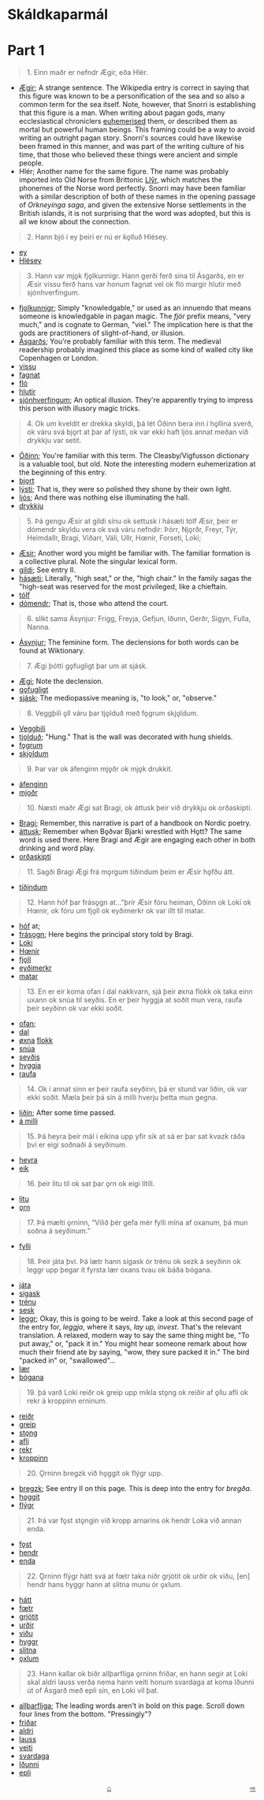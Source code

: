 # Skáldkaparmál 
# Part 1
 
>1\. Einn maðr er nefndr Ægir, eða Hlér.

* [Ægir](https://en.wikipedia.org/wiki/%C3%86gir); A strange sentence. The Wikipedia entry is correct in saying that this figure was known to be a personification of the sea and so also a common term for the sea itself. Note, however, that Snorri is establishing that this figure is a man. When writing about pagan gods, many ecclesiastical chroniclers [euhemerised](https://en.wiktionary.org/wiki/euhemerism) them, or described them as mortal but powerful human beings. This framing could be a way to avoid writing an outright pagan story. Snorri's sources could have likewise been framed in this manner, and was part of the writing culture of his time, that those who believed these things were ancient and simple people.
* Hlér; Another name for the same figure. The name was probably imported into Old Norse from Brittonic [Llŷr](https://en.wikipedia.org/wiki/Ll%C5%B7r), which matches the phonemes of the Norse word perfectly. Snorri may have been familiar with a similar description of both of these names in the opening passage of _Orkneyinga saga_, and given the extensive Norse settlements in the British islands, it is not surprising that the word was adopted, but this is all we know about the connection.

>2\. Hann bjó í ey þeiri er nú er kǫlluð Hlésey.

* [ey](https://en.wiktionary.org/wiki/ey#Old_Norse)
* [Hlésey](https://en.wikipedia.org/wiki/L%C3%A6s%C3%B8)

>3\. Hann var mjǫk fjǫlkunnigr. Hann gerði ferð sína til Ásgarðs, en er Æsir vissu ferð hans var honum fagnat vel ok fló margir hlutir með sjónhverfingum. 

* [fjǫlkunnigr](http://www.germanic-lexicon-project.org/cgi-bin/gmc_search_v3?cmd=viewthis&id=cv:b0158:7); Simply "knowledgable," or used as an innuendo that means someone is knowledgable in pagan magic. The _fjör_ prefix means, "very much," and is cognate to German, "viel." The implication here is that the gods are practitioners of slight-of-hand, or illusion.
* [Ásgarðs](http://www.germanic-lexicon-project.org/cgi-bin/gmc_search_v3?cmd=viewthis&id=cv:b0045:42); You're probably familiar with this term. The medieval readership probably imagined this place as some kind of walled city like Copenhagen or London.
* [vissu](https://en.wiktionary.org/wiki/vita#Old_Norse)
* [fagnat](https://en.wiktionary.org/wiki/fagna#Old_Norse)
* [fló](https://en.wiktionary.org/wiki/flj%C3%BAga#Old_Norse)
* [hlutir](https://en.wiktionary.org/wiki/hlutr)
* [sjónhverfingum](http://www.germanic-lexicon-project.org/cgi-bin/gmc_search_v3?cmd=viewthis&id=cv:b0535:16); An optical illusion. They're apparently trying to impress this person with illusory magic tricks.

>4\. Ok um kveldit er drekka skyldi, þá lét Óðinn bera inn í hǫllina sverð, ok váru svá bjǫrt at þar af lýsti, ok var ekki haft ljós annat meðan við drykkju var setit. 

* [Óðinn](http://www.germanic-lexicon-project.org/cgi-bin/gmc_search_v3?cmd=viewthis&id=cv:b0470:21); You're familiar with this term. The Cleasby/Vigfusson dictionary is a valuable tool, but old. Note the interesting modern euhemerization at the beginning of this entry.
* [bjǫrt](https://en.wiktionary.org/wiki/bjartur#Icelandic)
* [lýsti](http://www.germanic-lexicon-project.org/cgi-bin/gmc_search_v3?cmd=viewthis&id=cv:b0402:29); That is, they were so polished they shone by their own light.
* [ljós](http://www.germanic-lexicon-project.org/cgi-bin/gmc_search_v3?cmd=viewthis&id=cv:b0395:5); And there was nothing else illuminating the hall.
* [drykkju](http://www.germanic-lexicon-project.org/cgi-bin/gmc_search_v3?cmd=viewthis&id=cv:b0108:4)

>5\. Þá gengu Æsir at gildi sínu ok settusk í hásæti tólf Æsir, þeir er dómendr skyldu vera ok svá váru nefndir: Þórr, Njǫrðr, Freyr, Týr, Heimdallr, Bragi, Viðarr, Váli, Ullr, Hœnir, Forseti, Loki;

* [Æsir](http://www.germanic-lexicon-project.org/cgi-bin/gmc_search_v3?cmd=viewthis&id=cv:b0046:5); Another word you might be familiar with. The familiar formation is a collective plural. Note the singular lexical form.
* [gildi](http://www.germanic-lexicon-project.org/cgi-bin/gmc_search_v3?cmd=viewthis&id=cv:b0199:20); See entry II.
* [hásæti](http://www.germanic-lexicon-project.org/cgi-bin/gmc_search_v3?cmd=viewthis&id=cv:b0244:116); Literally, "high seat," or the, "high chair." In the family sagas the "high-seat was reserved for the most privileged, like a chieftain.
* [tólf](https://en.wiktionary.org/wiki/t%C3%B3lf#Old_Norse)
* [dómendr](http://www.germanic-lexicon-project.org/cgi-bin/gmc_search_v3?cmd=viewthis&id=cv:b0101:29); That is, those who attend the court.

>6\. slíkt sama Ásynjur: Frigg, Freyja, Gefjun, Iðunn, Gerðr, Sigyn, Fulla, Nanna. 

* [Ásynjur](http://www.germanic-lexicon-project.org/cgi-bin/gmc_search_v3?cmd=viewthis&id=cv:b0046:47); The feminine form. The declensions for both words can be found at Wiktionary.

>7\. Ægi þótti gǫfugligt þar um at sjásk.

* [Ægi](https://en.wiktionary.org/wiki/%C3%86gir); Note the declension.
* [gǫfugligt](https://en.wiktionary.org/wiki/g%C7%ABfugr#Old_Norse)
* [sjásk](https://en.wiktionary.org/wiki/sj%C3%A1#Etymology_2); The mediopassive meaning is, "to look," or, "observe."

>8\. Veggþili ǫll váru þar tjǫlduð með fǫgrum skjǫldum.

* [Veggþili](http://www.germanic-lexicon-project.org/cgi-bin/gmc_search_v3?cmd=viewthis&id=cv:b0689:10)
* [tjǫlduð](http://www.germanic-lexicon-project.org/cgi-bin/gmc_search_v3?cmd=viewthis&id=cv:b0635:2); "Hung." That is the wall was decorated with hung shields.
* [fǫgrum](https://en.wiktionary.org/wiki/fagr#Old_Norse)
* [skjǫldum](https://en.wiktionary.org/wiki/skj%C7%ABldr)

>9\. Þar var ok áfenginn mjǫðr ok mjǫk drukkit.

* [áfenginn](http://www.germanic-lexicon-project.org/cgi-bin/gmc_search_v3?cmd=viewthis&id=cv:b0040:6)
* [mjǫðr](http://www.germanic-lexicon-project.org/cgi-bin/gmc_search_v3?cmd=viewthis&id=cv:b0433:4)

>10\. Næsti maðr Ægi sat Bragi, ok áttusk þeir við drykkju ok orðaskipti.

* [Bragi](http://www.germanic-lexicon-project.org/cgi-bin/gmc_search_v3?cmd=viewthis&id=cv:b0075:21); Remember, this narrative is part of a handbook on Nordic poetry.
* [áttusk](https://en.wiktionary.org/wiki/eiga#Old_Norse); Remember when Bǫðvar Bjarki wrestled with Hǫtt? The same word is used there. Here Bragi and Ægir are engaging each other in both drinking and word play.
* [orðaskipti](http://www.germanic-lexicon-project.org/cgi-bin/gmc_search_v3?cmd=viewthis&id=cv:b0467:1)

>11\. Sagði Bragi Ægi frá mǫrgum tíðindum þeim er Æsir hǫfðu átt.

* [tíðindum](http://www.germanic-lexicon-project.org/cgi-bin/gmc_search_v3?cmd=viewthis&id=cv:b0633:9)

>12\. Hann hóf þar frásǫgn at..."þrír Æsir fóru heiman, Óðinn ok Loki ok Hœnir, ok fóru um fjǫll ok eyðimerkr ok var illt til matar.

* [hóf](https://en.wiktionary.org/wiki/hefja#Old_Norse) at; 
* [frásǫgn](http://www.germanic-lexicon-project.org/cgi-bin/gmc_search_v3?cmd=viewthis&id=cv:b0171:50); Here begins the principal story told by Bragi.
* [Loki](http://www.germanic-lexicon-project.org/cgi-bin/gmc_search_v3?cmd=viewthis&id=cv:b0397:41)
* [Hœnir](http://www.germanic-lexicon-project.org/cgi-bin/gmc_search_v3?cmd=viewthis&id=cv:b0305:38)
* [fjǫll](http://www.germanic-lexicon-project.org/cgi-bin/gmc_search_v3?cmd=viewthis&id=cv:b0156:18)
* [eyðimerkr](http://www.germanic-lexicon-project.org/cgi-bin/gmc_search_v3?cmd=viewthis&id=cv:b0134:23)
* [matar](http://www.germanic-lexicon-project.org/cgi-bin/gmc_search_v3?cmd=viewthis&id=cv:b0414:52)

>13\. En er eir koma ofan í dal nakkvarn, sjá þeir øxna flokk ok taka einn uxann ok snúa til seyðis. En er þeir hyggja at soðit mun vera, raufa þeir seyðinn ok var ekki soðit.

* [ofan](https://en.wiktionary.org/wiki/ofan#Old_Norse); 
* [dal](http://www.germanic-lexicon-project.org/cgi-bin/gmc_search_v3?cmd=viewthis&id=cv:b0095:28)
* [øxna](https://en.wiktionary.org/wiki/oxi#Old_Norse) [flokk](http://www.germanic-lexicon-project.org/cgi-bin/gmc_search_v3?cmd=viewthis&id=cv:b0161:24)
* [snúa](https://en.wiktionary.org/wiki/sn%C3%BAa#Old_Norse)
* [seyðis](http://www.germanic-lexicon-project.org/cgi-bin/gmc_search_v3?cmd=viewthis&id=cv:b0525:22)
* [hyggja](http://www.germanic-lexicon-project.org/cgi-bin/gmc_search_v3?cmd=viewthis&id=cv:b0303:12)
* [raufa](http://www.germanic-lexicon-project.org/cgi-bin/gmc_search_v3?cmd=viewthis&id=cv:b0484:10)

>14\. Ok í annat sinn er þeir raufa seyðinn, þá er stund var liðin, ok var ekki soðit. Mæla þeir þá sín á milli hverju þetta mun gegna.

* [liðin](https://en.wiktionary.org/wiki/lei%C3%B0a#Old_Norse); After some time passed.
* [á milli](http://www.germanic-lexicon-project.org/cgi-bin/gmc_search_v3?cmd=viewthis&id=cv:b0428:17)

>15\. Þá heyra þeir mál í eikina upp yfir sik at sá er þar sat kvazk ráða því er eigi soðnaði á seyðinum. 

* [heyra](http://www.germanic-lexicon-project.org/cgi-bin/gmc_search_v3?cmd=viewthis&id=cv:b0261:3)
* [eik](http://www.germanic-lexicon-project.org/cgi-bin/gmc_search_v3?cmd=viewthis&id=cv:b0119:31)

>16\. þeir litu til ok sat þar ǫrn ok eigi lítill.

* [litu](http://www.germanic-lexicon-project.org/cgi-bin/gmc_search_v3?cmd=viewthis&id=cv:b0393:14)
* [ǫrn](http://www.germanic-lexicon-project.org/cgi-bin/gmc_search_v3?cmd=viewthis&id=cv:b0767:33)

>17\. Þá mælti ǫrninn, “Vilið þér gefa mér fylli mína af oxanum, þá mun soðna á seyðinum.”

* [fylli](http://www.germanic-lexicon-project.org/cgi-bin/gmc_search_v3?cmd=viewthis&id=cv:b0179:21)

>18\. Þeir játa því. Þá lætr hann sígask ór trénu ok sezk á seyðinn ok leggr upp þegar it fyrsta lær oxans tvau ok báða bógana. 

* [játa](http://www.germanic-lexicon-project.org/cgi-bin/gmc_search_v3?cmd=viewthis&id=cv:b0325:5)
* [sígask](http://www.germanic-lexicon-project.org/cgi-bin/gmc_search_v3?cmd=viewthis&id=cv:b0532:5)
* [trénu](http://www.germanic-lexicon-project.org/cgi-bin/gmc_search_v3?cmd=viewthis&id=cv:b0639:36)
* [sesk](http://www.germanic-lexicon-project.org/cgi-bin/gmc_search_v3?cmd=viewthis&id=cv:b0524:9)
* [leggr](http://www.germanic-lexicon-project.org/cgi-bin/gmc_search_v3?cmd=viewthis&id=cv:b0379:1); Okay, this is going to be weird. Take a look at this second page of the entry for, _leggja_, where it says, _lay up, invest_. That's the relevant translation. A relaxed, modern way to say the same thing might be, "To put away," or, "pack it in." You might hear someone remark about how much their friend ate by saying, "wow, they sure packed it in." The bird "packed in" or, "swallowed"...
* [lær](http://www.germanic-lexicon-project.org/cgi-bin/gmc_search_v3?cmd=viewthis&id=cv:b0403:33)
* [bógana](http://www.germanic-lexicon-project.org/cgi-bin/gmc_search_v3?cmd=viewthis&id=cv:b0073:30)

>19\. þá varð Loki reiðr ok greip upp mikla stǫng ok reiðir af ǫllu afli ok rekr á kroppinn erninum. 

* [reiðr](http://www.germanic-lexicon-project.org/cgi-bin/gmc_search_v3?cmd=viewthis&id=cv:b0490:23)
* [greip](http://www.germanic-lexicon-project.org/cgi-bin/gmc_search_v3?cmd=viewthis&id=cv:b0216:3)
* [stǫng](http://www.germanic-lexicon-project.org/cgi-bin/gmc_search_v3?cmd=viewthis&id=cv:b0603:6)
* [afli](http://www.germanic-lexicon-project.org/cgi-bin/gmc_search_v3?cmd=viewthis&id=cv:b0007:22)
* [rekr](http://www.germanic-lexicon-project.org/cgi-bin/gmc_search_v3?cmd=viewthis&id=cv:b0492:5)
* [kroppinn](http://www.germanic-lexicon-project.org/cgi-bin/gmc_search_v3?cmd=viewthis&id=cv:b0356:19)

>20\. Ǫrninn bregzk við hǫggit ok flýgr upp.

* [bregzk](http://www.germanic-lexicon-project.org/cgi-bin/gmc_search_v3?cmd=viewthis&id=cv:b0078:2); See entry II on this page. This is deep into the entry for _bregða_.  
* [hǫggit](http://www.germanic-lexicon-project.org/cgi-bin/gmc_search_v3?cmd=viewthis&id=cv:b0308:4)
* [flýgr](http://www.germanic-lexicon-project.org/cgi-bin/gmc_search_v3?cmd=viewthis&id=cv:b0161:21)

>21\. Þá var fǫst stǫngin við kropp arnarins ok hendr Loka við annan enda.

* [fǫst](https://en.wiktionary.org/wiki/fastur#Icelandic)
* [hendr](https://en.wiktionary.org/wiki/h%C7%ABnd#Old_Norse)
* [enda](https://en.wiktionary.org/wiki/endir#Old_Norse)

>22\. ̄Ǫrninn flýgr hátt svá at fœtr taka niðr grjótit ok urðir ok viðu, [en] hendr hans hyggr hann at slitna munu ór ǫxlum.

* [hátt](http://www.germanic-lexicon-project.org/cgi-bin/gmc_search_v3?cmd=viewthis&id=cv:b0243:17)
* [fœtr](https://en.wiktionary.org/wiki/f%C3%B3tr#Old_Norse)
* [grjótit](http://www.germanic-lexicon-project.org/cgi-bin/gmc_search_v3?cmd=viewthis&id=cv:b0216:7)
* [urðir](http://www.germanic-lexicon-project.org/cgi-bin/gmc_search_v3?cmd=viewthis&id=cv:b0657:35)
* [viðu](http://www.germanic-lexicon-project.org/cgi-bin/gmc_search_v3?cmd=viewthis&id=cv:b0714:31)
* [hyggr](http://www.germanic-lexicon-project.org/cgi-bin/gmc_search_v3?cmd=viewthis&id=cv:b0303:12)
* [slitna](http://www.germanic-lexicon-project.org/cgi-bin/gmc_search_v3?cmd=viewthis&id=cv:b0568:9)
* [ǫxlum](http://www.germanic-lexicon-project.org/cgi-bin/gmc_search_v3?cmd=viewthis&id=cv:b0769:8)

>23\. Hann kallar ok biðr allþarfliga ǫrninn friðar, en hann segir at Loki skal aldri lauss verða nema hann veiti honum svardaga at koma Iðunni út of Ásgarð með epli sín, en Loki vil þat.

* [allþarfliga](http://lexicon.ff.cuni.cz/html/oi_cleasbyvigfusson/b0015.html); The leading words aren't in bold on this page. Scroll down four lines from the bottom. "Pressingly"?
* [friðar](http://www.germanic-lexicon-project.org/cgi-bin/gmc_search_v3?cmd=viewthis&id=cv:b0173:43)
* [aldri](http://www.germanic-lexicon-project.org/cgi-bin/gmc_search_v3?cmd=viewthis&id=cv:b0012:16)
* [lauss](http://www.germanic-lexicon-project.org/cgi-bin/gmc_search_v3?cmd=viewthis&id=cv:b0375:51)
* [veiti](http://www.germanic-lexicon-project.org/cgi-bin/gmc_search_v3?cmd=viewthis&id=cv:b0691:10)
* [svardaga](http://www.germanic-lexicon-project.org/cgi-bin/gmc_search_v3?cmd=viewthis&id=cv:b0606:26)
* [Iðunni](https://en.wikipedia.org/wiki/I%C3%B0unn)
* [epli](http://www.germanic-lexicon-project.org/cgi-bin/gmc_search_v3?cmd=viewthis&id=cv:b0130:29)

<div style="float: right"><a href="http://rcblack.net/reader/skald2">⇨</a></div>
<div style="margin: 0 auto; width: 100px;"><a href="http://rcblack.net/grammar/front">&#8962;</a></div>

